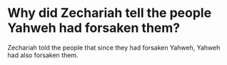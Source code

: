 # Why did Zechariah tell the people Yahweh had forsaken them?

Zechariah told the people that since they had forsaken Yahweh, Yahweh had also forsaken them. 